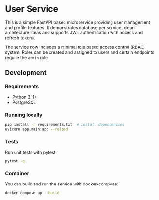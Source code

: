 # User Service

This is a simple FastAPI based microservice providing user management and profile features. It demonstrates database per service, clean architecture ideas and supports JWT authentication with access and refresh tokens.

The service now includes a minimal role based access control (RBAC) system. Roles
can be created and assigned to users and certain endpoints require the `admin`
role.

## Development

### Requirements
- Python 3.11+
- PostgreSQL

### Running locally

```bash
pip install -r requirements.txt  # install dependencies
uvicorn app.main:app --reload
```

### Tests

Run unit tests with pytest:

```bash
pytest -q
```

### Container

You can build and run the service with docker-compose:

```bash
docker-compose up --build
```

